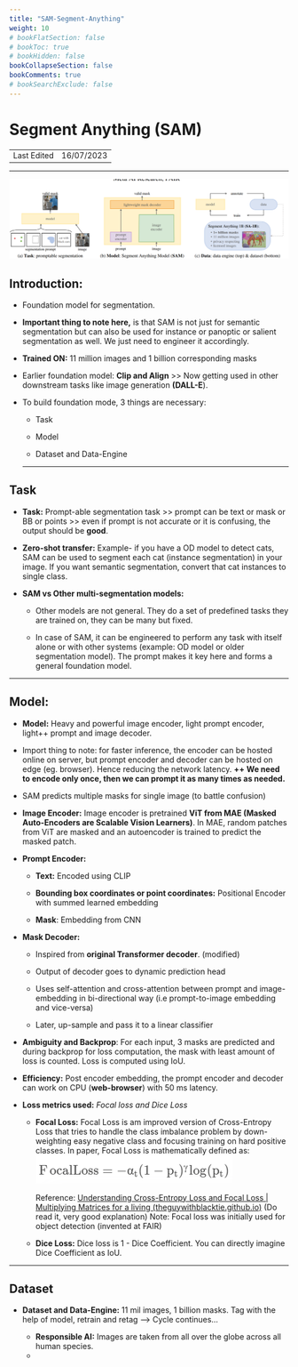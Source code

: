 ```yaml
---
title: "SAM-Segment-Anything"
weight: 10
# bookFlatSection: false
# bookToc: true
# bookHidden: false
bookCollapseSection: false
bookComments: true
# bookSearchExclude: false
---
```


# Segment Anything (SAM)

|             |            |
| ----------- | ---------- |
| Last Edited | 16/07/2023 |

---

![](SAM-segment-anything/2023-07-16-19-47-07-image.png)

## Introduction:

- Foundation  model for segmentation. 

- **Important thing to note here,** is that SAM is not just for semantic segmentation but can also be used for instance or panoptic or salient segmentation as well. We just need to engineer it accordingly.

- **Trained ON:** 11 million images and 1 billion corresponding masks

- Earlier foundation model: **Clip and Align** >> Now getting used in other downstream tasks like image generation **(DALL-E**). 

- To build foundation mode, 3 things are necessary: 
  
  - Task
  
  - Model
  
  - Dataset and Data-Engine
  
  ---

## Task

- **Task:** Prompt-able segmentation task >> prompt can be text or mask or BB or points >> even if prompt is not accurate or it is confusing, the output should be **good**.

- **Zero-shot transfer:** Example- if you have a OD model to detect cats, SAM can be used to segment each cat (instance segmentation) in your image. If you want semantic segmentation, convert that cat instances to single class. 

- **SAM vs Other multi-segmentation models:** 
  
  - Other models are not general. They do a set of predefined tasks they are trained on, they can be many but fixed. 
  
  - In case of SAM, it can be engineered to perform any task with itself alone or with other systems (example: OD model or older segmentation model). The prompt makes it key here and forms a general foundation model. 

---

## Model:

- **Model:** Heavy and powerful image encoder, light prompt encoder, light++ prompt and image decoder. 

- Import thing to note: for faster inference, the encoder can be hosted online on server, but prompt encoder and decoder can be hosted on edge (eg. browser). Hence reducing the network latency. **++** **We need to encode only once, then we can prompt it as many times as needed.**

- SAM predicts multiple masks for single image (to battle confusion)

- **Image Encoder:** Image encoder is pretrained **ViT from MAE (Masked Auto-Encoders are Scalable Vision Learners)**. In  MAE, random patches from ViT are masked and an autoencoder is trained to predict the masked patch. 

- **Prompt Encoder:** 
  
  - **Text:** Encoded using CLIP 
  
  - **Bounding box coordinates or point coordinates:**  Positional Encoder with summed learned embedding
  
  - **Mask**: Embedding from CNN

- **Mask Decoder:**
  
  - Inspired from **original Transformer decoder**. (modified)
  
  - Output of decoder goes to dynamic prediction head
  
  - Uses self-attention and cross-attention between prompt and image-embedding in bi-directional way (i.e prompt-to-image embedding and vice-versa)
  
  - Later, up-sample and pass it to a linear classifier 

- **Ambiguity and Backprop**: For each input, 3 masks are predicted and during backprop for loss computation, the mask with least amount of loss is counted. Loss is computed using IoU.

- **Efficiency:** Post encoder embedding, the prompt encoder and decoder can work on CPU (**web-browser**) with 50 ms latency. 

- **Loss metrics used:** *Focal loss and Dice Loss*
  
  - **Focal Loss:** Focal Loss is am improved version of Cross-Entropy Loss that tries to handle the class imbalance problem by down-weighting easy negative class and focusing training on hard positive classes. In paper, Focal Loss is mathematically defined as: 
    ![](SAM-segment-anything/2023-07-17-00-02-51-image.png)
    
    Reference: [Understanding Cross-Entropy Loss and Focal Loss | Multiplying Matrices for a living (theguywithblacktie.github.io)](https://theguywithblacktie.github.io/kernel/machine%20learning/pytorch/2021/05/20/cross-entropy-loss.html)  (Do read it, very good explanation)
    Note: Focal loss was initially used for object detection (invented at FAIR)
  
  - **Dice Loss:** Dice loss is 1 - Dice Coefficient. You can directly imagine Dice Coefficient as IoU. 

---

## Dataset

- **Dataset and Data-Engine:** 11 mil images, 1 billion masks. Tag with the help of model, retrain and retag --> Cycle continues...
  
  - **Responsible AI:** Images are taken from all over the globe across all human species.
  - 
